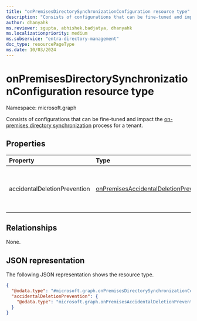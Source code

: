 ```yaml
---
title: "onPremisesDirectorySynchronizationConfiguration resource type"
description: "Consists of configurations that can be fine-tuned and impact the on-premises directory synchronization process for a tenant."
author: dhanyahk
ms.reviewer: sgupta, abhishek.badjatya, dhanyahk
ms.localizationpriority: medium
ms.subservice: "entra-directory-management"
doc_type: resourcePageType
ms.date: 10/03/2024
---
```


# onPremisesDirectorySynchronizationConfiguration resource type

Namespace: microsoft.graph

Consists of configurations that can be fine-tuned and impact the [on-premises directory synchronization](../resources/onpremisesdirectorysynchronization.md) process for a tenant.

## Properties

| Property                     | Type                                                                                             | Description                                                             |
| :--------------------------- | :----------------------------------------------------------------------------------------------- | :---------------------------------------------------------------------- |
| accidentalDeletionPrevention | [onPremisesAccidentalDeletionPrevention](../resources/onpremisesaccidentaldeletionprevention.md) | Contains the accidental deletion prevention configuration for a tenant. |

## Relationships

None.

## JSON representation

The following JSON representation shows the resource type.
<!-- {
  "blockType": "resource",
  "@odata.type": "microsoft.graph.onPremisesDirectorySynchronizationConfiguration"
}
-->
``` json
{
  "@odata.type": "#microsoft.graph.onPremisesDirectorySynchronizationConfiguration",
  "accidentalDeletionPrevention": {
    "@odata.type": "microsoft.graph.onPremisesAccidentalDeletionPrevention"
  }
}
```
